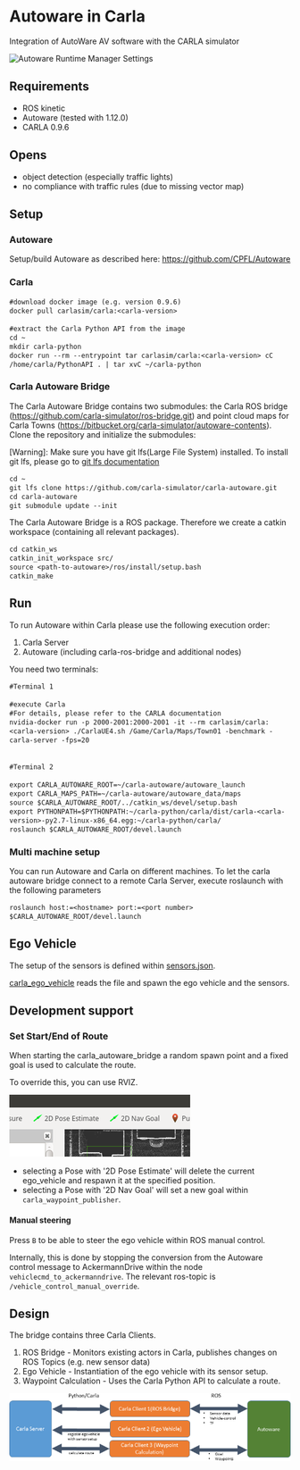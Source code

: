 # Autoware in Carla
Integration of AutoWare AV software with the CARLA simulator

![Autoware Runtime Manager Settings](docs/images/autoware-rviz-carla-town01-running.png)

## Requirements

- ROS kinetic
- Autoware (tested with 1.12.0)
- CARLA 0.9.6

## Opens

- object detection (especially traffic lights)
- no compliance with traffic rules (due to missing vector map)

## Setup

### Autoware

Setup/build Autoware as described here: https://github.com/CPFL/Autoware

### Carla

    #download docker image (e.g. version 0.9.6)
    docker pull carlasim/carla:<carla-version>

    #extract the Carla Python API from the image
    cd ~
    mkdir carla-python
    docker run --rm --entrypoint tar carlasim/carla:<carla-version> cC /home/carla/PythonAPI . | tar xvC ~/carla-python


### Carla Autoware Bridge

The Carla Autoware Bridge contains two submodules: the Carla ROS bridge (https://github.com/carla-simulator/ros-bridge.git)
and point cloud maps for Carla Towns (https://bitbucket.org/carla-simulator/autoware-contents). Clone the repository and 
initialize the submodules:

[Warning]: Make sure you have git lfs(Large File System) installed. To install git lfs, please go to [git lfs documentation](https://github.com/git-lfs/git-lfs/wiki/Installation)

    cd ~
    git lfs clone https://github.com/carla-simulator/carla-autoware.git
    cd carla-autoware
    git submodule update --init

The Carla Autoware Bridge is a ROS package. Therefore we create a catkin workspace (containing all relevant packages).

    cd catkin_ws
    catkin_init_workspace src/
    source <path-to-autoware>/ros/install/setup.bash
    catkin_make

## Run

To run Autoware within Carla please use the following execution order:

1. Carla Server
2. Autoware (including carla-ros-bridge and additional nodes)

You need two terminals:

    #Terminal 1

    #execute Carla
    #For details, please refer to the CARLA documentation
    nvidia-docker run -p 2000-2001:2000-2001 -it --rm carlasim/carla:<carla-version> ./CarlaUE4.sh /Game/Carla/Maps/Town01 -benchmark -carla-server -fps=20


    #Terminal 2

    export CARLA_AUTOWARE_ROOT=~/carla-autoware/autoware_launch
    export CARLA_MAPS_PATH=~/carla-autoware/autoware_data/maps
    source $CARLA_AUTOWARE_ROOT/../catkin_ws/devel/setup.bash
    export PYTHONPATH=$PYTHONPATH:~/carla-python/carla/dist/carla-<carla-version>-py2.7-linux-x86_64.egg:~/carla-python/carla/
    roslaunch $CARLA_AUTOWARE_ROOT/devel.launch


### Multi machine setup

You can run Autoware and Carla on different machines. 
To let the carla autoware bridge connect to a remote Carla Server, execute roslaunch with the following parameters

    roslaunch host:=<hostname> port:=<port number> $CARLA_AUTOWARE_ROOT/devel.launch

## Ego Vehicle

The setup of the sensors is defined within [sensors.json](catkin_ws/src/carla_autoware_bridge/config/sensors.json).

[carla_ego_vehicle](https://github.com/carla-simulator/ros-bridge/tree/master/carla_ego_vehicle) reads the file and spawn the ego vehicle and the sensors.


## Development support

### Set Start/End of Route

When starting the carla_autoware_bridge a random spawn point and a fixed goal is used to calculate the route.

To override this, you can use RVIZ.

![Autoware Runtime Manager Settings](docs/images/rviz_set_start_goal.png)

- selecting a Pose with '2D Pose Estimate' will delete the current ego_vehicle and respawn it at the specified position.
- selecting a Pose with '2D Nav Goal' will set a new goal within `carla_waypoint_publisher`.

#### Manual steering

Press `B` to be able to steer the ego vehicle within ROS manual control.

Internally, this is done by stopping the conversion from the Autoware control message to AckermannDrive within the node `vehiclecmd_to_ackermanndrive`. The relevant ros-topic is `/vehicle_control_manual_override`.

## Design

The bridge contains three Carla Clients.

1. ROS Bridge - Monitors existing actors in Carla, publishes changes on ROS Topics (e.g. new sensor data)
2. Ego Vehicle - Instantiation of the ego vehicle with its sensor setup.
3. Waypoint Calculation - Uses the Carla Python API to calculate a route.

![Design Overview](docs/images/design.png)

